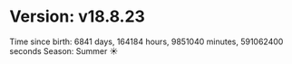 # Version: v18.8.23
Time since birth: 6841 days, 164184 hours, 9851040 minutes, 591062400 seconds
Season: Summer ☀️
